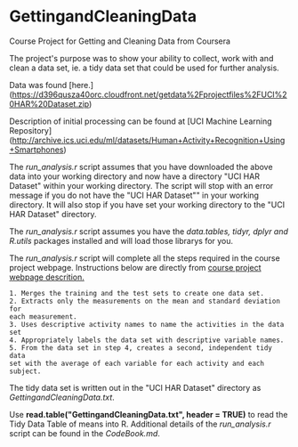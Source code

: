 GettingandCleaningData
======================

Course Project for Getting and Cleaning Data from Coursera
  
  
The project's purpose was to show your ability to collect, work with and clean a data set, ie. a tidy data set that could be used for further analysis.

Data was found [here.]
(https://d396qusza40orc.cloudfront.net/getdata%2Fprojectfiles%2FUCI%20HAR%20Dataset.zip) 
  
Description of initial processing can be found at [UCI Machine Learning Repository]
(http://archive.ics.uci.edu/ml/datasets/Human+Activity+Recognition+Using+Smartphones)
  
The *run_analysis.r* script assumes that you have downloaded the above data into your working directory and now have a directory "UCI HAR Dataset" within your working directory.  The script will stop with an error message if you do not have the "UCI HAR Dataset"" in your working directory.  It will also stop if you have set your working directory to the "UCI HAR Dataset" directory.
  
The *run_analysis.r* script assumes you have the *data.tables, tidyr, dplyr and R.utils* packages installed and will load those librarys for you.
  
The *run_analysis.r* script will complete all the steps required in the course project webpage.  Instructions below are directly from [course project webpage descrition.](https://class.coursera.org/getdata-008/human_grading/view/courses/972586/assessments/3/submissions)
  
    1. Merges the training and the test sets to create one data set.
    2. Extracts only the measurements on the mean and standard deviation for
    each measurement. 
    3. Uses descriptive activity names to name the activities in the data set
    4. Appropriately labels the data set with descriptive variable names. 
    5. From the data set in step 4, creates a second, independent tidy data 
    set with the average of each variable for each activity and each subject. 
    
The tidy data set is written out in the "UCI HAR Dataset" directory  as *GettingandCleaningData.txt*. 

Use **read.table("GettingandCleaningData.txt", header = TRUE)** to read the Tidy Data Table of means into R.
Additional details of the *run_analysis.r* script can be found in the *CodeBook.md*.



